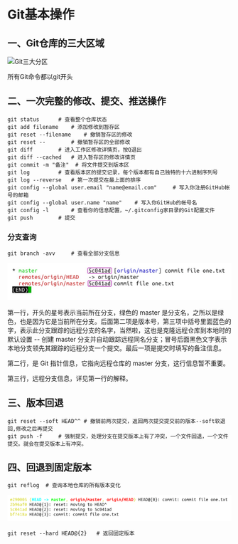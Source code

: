 # Git基本操作

## 一、Git仓库的三大区域
![Git三大分区](image/90_02_1.png) 


所有Git命令都以git开头

## 二、一次完整的修改、提交、推送操作
```shell
git status		# 查看整个仓库状态
git add filename 	# 添加修改到暂存区
git reset --filename	# 撤销暂存区的修改
git reset --		# 撤销暂存区的全部修改
git diff 		# 进入工作区修改详情页，按Q退出
git diff --cached	# 进入暂存区的修改详情页
git commit -m "备注"	# 将文件提交到版本区
git log			# 查看版本区的提交记录，每个版本都有自己独特的十六进制序列号
git log --reverse	# 第一次提交在最上面的排序
git config --global user.email "name@email.com"		# 写入你注册GitHub帐号的邮箱
git config --global user.name "name"	# 写入你GitHub的帐号名
git config -l 		# 查看你的信息配置，~/.gitconfig家目录的Git配置文件
git push		# 提交
```

### 分支查询
```shell
git branch -avv		# 查看全部分支信息
```

![分支查询](image/09_2_3.png)

第一行，开头的星号表示当前所在分支，绿色的 master 是分支名，之所以是绿色，也是因为它是当前所在分支。后面第二项是版本号，第三项中括号里面蓝色的字，表示此分支跟踪的远程分支的名字，当然啦，这也是克隆远程仓库到本地时的默认设置 -- 创建 master 分支并自动跟踪远程同名分支；冒号后面黑色文字表示本地分支领先其跟踪的远程分支一个提交。最后一项是提交时填写的备注信息。

第二行，是 Git 指针信息，它指向远程仓库的 master 分支，这行信息暂不重要。

第三行，远程分支信息，详见第一行的解释。

## 三、版本回退
```shell
git reset --soft HEAD^^	# 撤销前两次提交，返回两次提交提交前的版本--soft软退回,修改之后再提交
git push -f		# 强制提交，处理分支在提交版本上有了冲突，一个文件回退，一个文件提交。就会在提交版本上有冲突。
```

## 四、回退到固定版本
```shell
git reflog	# 查询本地仓库的所有版本变化
```
![git reflog](image/09_2_2.png) 

```shell
git reset --hard HEAD@{2}	# 返回固定版本
```
